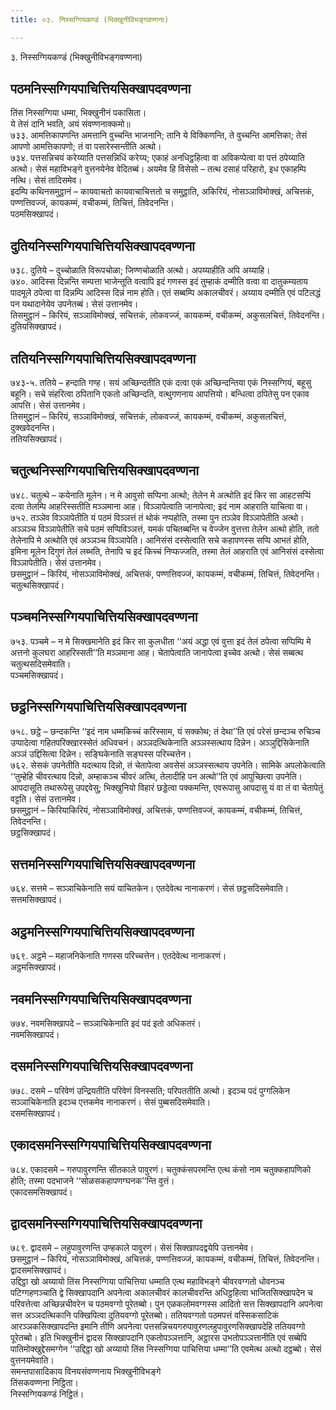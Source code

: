 ```yaml
---
title: ०३. निस्सग्गियकण्डं (भिक्खुनीविभङ्गवण्णना)

---
```

३. निस्सग्गियकण्डं (भिक्खुनीविभङ्गवण्णना)  


## पठमनिस्सग्गियपाचित्तियसिक्खापदवण्णना

तिंस निस्सग्गिया धम्मा, भिक्खुनीनं पकासिता।  
ये तेसं दानि भवति, अयं संवण्णनाक्कमो॥  
७३३. आमत्तिकापणन्ति अमत्तानि वुच्चन्ति भाजनानि; तानि ये विक्किणन्ति, ते वुच्चन्ति आमत्तिका; तेसं आपणो आमत्तिकापणो; तं वा पसारेस्सन्तीति अत्थो।  
७३४. पत्तसन्निचयं करेय्याति पत्तसन्निधिं करेय्य; एकाहं अनधिट्ठहित्वा वा अविकप्पेत्वा वा पत्तं ठपेय्याति अत्थो। सेसं महाविभङ्गे वुत्तनयेनेव वेदितब्बं। अयमेव हि विसेसो – तत्थ दसाहं परिहारो, इध एकाहम्पि नत्थि। सेसं तादिसमेव।  
इदम्पि कथिनसमुट्ठानं – कायवाचतो कायवाचाचित्ततो च समुट्ठाति, अकिरियं, नोसञ्ञाविमोक्खं, अचित्तकं, पण्णत्तिवज्जं, कायकम्मं, वचीकम्मं, तिचित्तं, तिवेदनन्ति।  
पठमसिक्खापदं।  


## दुतियनिस्सग्गियपाचित्तियसिक्खापदवण्णना

७३८. दुतिये – दुच्चोळाति विरूपचोळा; जिण्णचोळाति अत्थो। अपय्याहीति अपि अय्याहि।  
७४०. आदिस्स दिन्नन्ति सम्पत्ता भाजेन्तूति वत्वापि इदं गणस्स इदं तुम्हाकं दम्मीति वत्वा वा दातुकम्यताय पादमूले ठपेत्वा वा दिन्नम्पि आदिस्स दिन्नं नाम होति। एतं सब्बम्पि अकालचीवरं। अय्याय दम्मीति एवं पटिलद्धं पन यथादानेयेव उपनेतब्बं। सेसं उत्तानमेव।  
तिसमुट्ठानं – किरियं, सञ्ञाविमोक्खं, सचित्तकं, लोकवज्जं, कायकम्मं, वचीकम्मं, अकुसलचित्तं, तिवेदनन्ति।  
दुतियसिक्खापदं।  


## ततियनिस्सग्गियपाचित्तियसिक्खापदवण्णना

७४३-५. ततिये – हन्दाति गण्ह। सयं अच्छिन्दतीति एकं दत्वा एकं अच्छिन्दन्तिया एकं निस्सग्गियं, बहूसु बहूनि। सचे संहरित्वा ठपितानि एकतो अच्छिन्दति, वत्थुगणनाय आपत्तियो। बन्धित्वा ठपितेसु पन एकाव आपत्ति। सेसं उत्तानमेव।  
तिसमुट्ठानं – किरियं, सञ्ञाविमोक्खं, सचित्तकं, लोकवज्जं, कायकम्मं, वचीकम्मं, अकुसलचित्तं, दुक्खवेदनन्ति।  
ततियसिक्खापदं।  


## चतुत्थनिस्सग्गियपाचित्तियसिक्खापदवण्णना

७४८. चतुत्थे – कयेनाति मूलेन। न मे आवुसो सप्पिना अत्थो; तेलेन मे अत्थोति इदं किर सा आहटसप्पिं दत्वा तेलम्पि आहरिस्सतीति मञ्ञमाना आह। विञ्ञापेत्वाति जानापेत्वा; इदं नाम आहराति याचित्वा वा।  
७५२. तञ्ञेव विञ्ञापेतीति यं पठमं विञ्ञत्तं तं थोकं नप्पहोति, तस्मा पुन तञ्ञेव विञ्ञापेतीति अत्थो। अञ्ञञ्च विञ्ञापेतीति सचे पठमं सप्पिविञ्ञत्तं, यमकं पचितब्बन्ति च वेज्जेन वुत्तत्ता तेलेन अत्थो होति, ततो तेलेनापि मे अत्थोति एवं अञ्ञञ्च विञ्ञापेति। आनिसंसं दस्सेत्वाति सचे कहापणस्स सप्पि आभतं होति, इमिना मूलेन दिगुणं तेलं लब्भति, तेनापि च इदं किच्चं निप्फज्जति, तस्मा तेलं आहराति एवं आनिसंसं दस्सेत्वा विञ्ञापेतीति। सेसं उत्तानमेव।  
छसमुट्ठानं – किरियं, नोसञ्ञाविमोक्खं, अचित्तकं, पण्णत्तिवज्जं, कायकम्मं, वचीकम्मं, तिचित्तं, तिवेदनन्ति।  
चतुत्थसिक्खापदं।  


## पञ्चमनिस्सग्गियपाचित्तियसिक्खापदवण्णना

७५३. पञ्चमे – न मे सिक्खमानेति इदं किर सा कुलधीता ‘‘अयं अद्धा एवं वुत्ता इदं तेलं ठपेत्वा सप्पिम्पि मे अत्तनो कुलघरा आहरिस्सती’’ति मञ्ञमाना आह। चेतापेत्वाति जानापेत्वा इच्चेव अत्थो। सेसं सब्बत्थ चतुत्थसदिसमेवाति।  
पञ्चमसिक्खापदं।  


## छट्ठनिस्सग्गियपाचित्तियसिक्खापदवण्णना

७५८. छट्ठे – छन्दकन्ति ‘‘इदं नाम धम्मकिच्चं करिस्साम, यं सक्कोथ; तं देथा’’ति एवं परेसं छन्दञ्च रुचिञ्च उप्पादेत्वा गहितपरिक्खारस्सेतं अधिवचनं। अञ्ञदत्थिकेनाति अञ्ञस्सत्थाय दिन्नेन। अञ्ञुद्दिसिकेनाति अञ्ञं उद्दिसित्वा दिन्नेन। सङ्घिकेनाति सङ्घस्स परिच्चत्तेन।  
७६२. सेसकं उपनेतीति यदत्थाय दिन्नो, तं चेतापेत्वा अवसेसं अञ्ञस्सत्थाय उपनेति। सामिके अपलोकेत्वाति ‘‘तुम्हेहि चीवरत्थाय दिन्नो, अम्हाकञ्च चीवरं अत्थि, तेलादीहि पन अत्थो’’ति एवं आपुच्छित्वा उपनेति। आपदासूति तथारूपेसु उपद्दवेसु; भिक्खुनियो विहारं छड्डेत्वा पक्कमन्ति, एवरूपासु आपदासु यं वा तं वा चेतापेतुं वट्टति। सेसं उत्तानमेव।  
छसमुट्ठानं – किरियाकिरियं, नोसञ्ञाविमोक्खं, अचित्तकं, पण्णत्तिवज्जं, कायकम्मं, वचीकम्मं, तिचित्तं, तिवेदनन्ति।  
छट्ठसिक्खापदं।  


## सत्तमनिस्सग्गियपाचित्तियसिक्खापदवण्णना

७६४. सत्तमे – सञ्ञाचिकेनाति सयं याचितकेन। एतदेवेत्थ नानाकरणं। सेसं छट्ठसदिसमेवाति।  
सत्तमसिक्खापदं।  


## अट्ठमनिस्सग्गियपाचित्तियसिक्खापदवण्णना

७६९. अट्ठमे – महाजनिकेनाति गणस्स परिच्चत्तेन। एतदेवेत्थ नानाकरणं।  
अट्ठमसिक्खापदं।  


## नवमनिस्सग्गियपाचित्तियसिक्खापदवण्णना

७७४. नवमसिक्खापदे – सञ्ञाचिकेनाति इदं पदं इतो अधिकतरं।  
नवमसिक्खापदं।  


## दसमनिस्सग्गियपाचित्तियसिक्खापदवण्णना

७७८. दसमे – परिवेणं उन्द्रियतीति परिवेणं विनस्सति; परिपततीति अत्थो। इदञ्च पदं पुग्गलिकेन सञ्ञाचिकेनाति इदञ्च एत्तकमेव नानाकरणं। सेसं पुब्बसदिसमेवाति।  
दसमसिक्खापदं।  


## एकादसमनिस्सग्गियपाचित्तियसिक्खापदवण्णना

७८४. एकादसमे – गरुपावुरणन्ति सीतकाले पावुरणं। चतुक्कंसपरमन्ति एत्थ कंसो नाम चतुक्कहापणिको होति; तस्मा पदभाजने ‘‘सोळसकहापणग्घनक’’न्ति वुत्तं।  
एकादसमसिक्खापदं।  


## द्वादसमनिस्सग्गियपाचित्तियसिक्खापदवण्णना

७८९. द्वादसमे – लहुपावुरणन्ति उण्हकाले पावुरणं। सेसं सिक्खापदद्वयेपि उत्तानमेव।  
छसमुट्ठानं – किरियं, नोसञ्ञाविमोक्खं, अचित्तकं, पण्णत्तिवज्जं, कायकम्मं, वचीकम्मं, तिचित्तं, तिवेदनन्ति।  
द्वादसमसिक्खापदं।  
उद्दिट्ठा खो अय्यायो तिंस निस्सग्गिया पाचित्तिया धम्माति एत्थ महाविभङ्गे चीवरवग्गतो धोवनञ्च पटिग्गहणञ्चाति द्वे सिक्खापदानि अपनेत्वा अकालचीवरं कालचीवरन्ति अधिट्ठहित्वा भाजितसिक्खापदेन च परिवत्तेत्वा अच्छिन्नचीवरेन च पठमवग्गो पूरेतब्बो। पुन एळकलोमवग्गस्स आदितो सत्त सिक्खापदानि अपनेत्वा सत्त अञ्ञदत्थिकानि पक्खिपित्वा दुतियवग्गो पूरेतब्बो। ततियवग्गतो पठमपत्तं वस्सिकसाटिकं आरञ्ञकसिक्खापदन्ति इमानि तीणि अपनेत्वा पत्तसन्निचयगरुपावुरणलहुपावुरणसिक्खापदेहि ततियवग्गो पूरेतब्बो। इति भिक्खुनीनं द्वादस सिक्खापदानि एकतोपञ्ञत्तानि, अट्ठारस उभतोपञ्ञत्तानीति एवं सब्बेपि पातिमोक्खुद्देसमग्गेन ‘‘उद्दिट्ठा खो अय्यायो तिंस निस्सग्गिया पाचित्तिया धम्मा’’ति एवमेत्थ अत्थो दट्ठब्बो। सेसं वुत्तनयमेवाति।  
समन्तपासादिकाय विनयसंवण्णनाय भिक्खुनीविभङ्गे  
तिंसकवण्णना निट्ठिता।  
निस्सग्गियकण्डं निट्ठितं।  